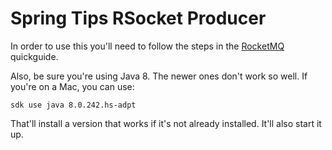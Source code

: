 # Spring Tips RSocket Producer

In order to use this you'll need to follow the steps in the [RocketMQ](https://rocketmq.apache.org/docs/quick-start/) quickguide. 

Also, be sure you're using Java 8. The newer ones don't work so well. If you're on a Mac, you can use:

`sdk use java 8.0.242.hs-adpt`

That'll install a version that works if it's not already installed. It'll also start it up.